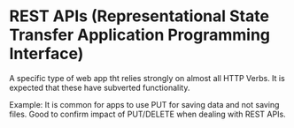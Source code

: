 # REST APIs (Representational State Transfer Application Programming Interface)

A specific type of web app tht relies strongly on almost all HTTP Verbs. It is expected that these have subverted functionality. 

 Example: It is common for apps to use PUT for saving data and not saving files. Good to confirm impact of PUT/DELETE when dealing with REST APIs.





























